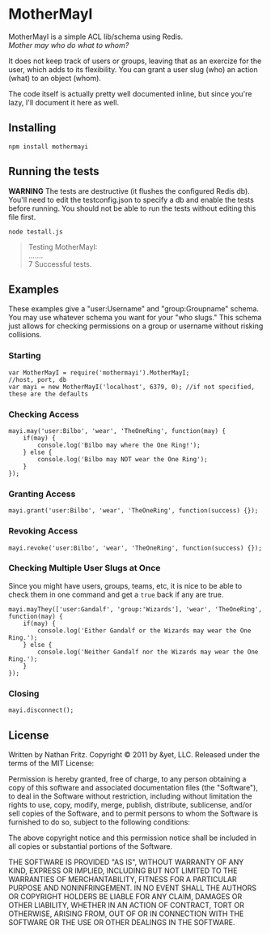 # MotherMayI #

MotherMayI is a simple ACL lib/schema using Redis.  
_Mother may who do what to whom?_

It does not keep track of users or groups, leaving that as an exercize for the user, which adds to its flexibility.
You can grant a user slug (who) an action (what) to an object (whom).

The code itself is actually pretty well documented inline, but since you're lazy, I'll document it here as well.

## Installing

    npm install mothermayi

## Running the tests

**WARNING** The tests are destructive (it flushes the configured Redis db). You'll need to edit the testconfig.json to specify a db and enable the tests before running. You should not be able to run the tests without editing this file first.

    node testall.js

> Testing MotherMayI:  
> .......  
> 7 Successful tests.  

## Examples ##

These examples give a "user:Username" and "group:Groupname" schema. You may use whatever schema you want for your "who slugs." This schema just allows for checking permissions on a group or username without risking collisions.

### Starting

    var MotherMayI = require('mothermayi').MotherMayI;
    //host, port, db
    var mayi = new MotherMayI('localhost', 6379, 0); //if not specified, these are the defaults

### Checking Access

    mayi.may('user:Bilbo', 'wear', 'TheOneRing', function(may) {
        if(may) {
            console.log('Bilbo may where the One Ring!');
        } else {
            console.log('Bilbo may NOT wear the One Ring');
        }
    });

### Granting Access

    mayi.grant('user:Bilbo', 'wear', 'TheOneRing', function(success) {});

### Revoking Access
    
    mayi.revoke('user:Bilbo', 'wear', 'TheOneRing', function(success) {});

### Checking Multiple User Slugs at Once

Since you might have users, groups, teams, etc, it is nice to be able to check them in one command and get a `true` back if any are true.

    mayi.mayThey(['user:Gandalf', 'group:'Wizards'], 'wear', 'TheOneRing', function(may) {
        if(may) {
            console.log('Either Gandalf or the Wizards may wear the One Ring.');
        } else {
            console.log('Neither Gandalf nor the Wizards may wear the One Ring.');
        }
    });

### Closing

    mayi.disconnect();
    
## License

Written by Nathan Fritz. Copyright © 2011 by &yet, LLC. Released under the
terms of the MIT License:

Permission is hereby granted, free of charge, to any person obtaining a copy of
this software and associated documentation files (the "Software"), to deal in
the Software without restriction, including without limitation the rights to
use, copy, modify, merge, publish, distribute, sublicense, and/or sell copies of
the Software, and to permit persons to whom the Software is furnished to do so,
subject to the following conditions:

The above copyright notice and this permission notice shall be included in all
copies or substantial portions of the Software.

THE SOFTWARE IS PROVIDED "AS IS", WITHOUT WARRANTY OF ANY KIND, EXPRESS OR
IMPLIED, INCLUDING BUT NOT LIMITED TO THE WARRANTIES OF MERCHANTABILITY, FITNESS
FOR A PARTICULAR PURPOSE AND NONINFRINGEMENT. IN NO EVENT SHALL THE AUTHORS
OR COPYRIGHT HOLDERS BE LIABLE FOR ANY CLAIM, DAMAGES OR OTHER LIABILITY,
WHETHER IN AN ACTION OF CONTRACT, TORT OR OTHERWISE, ARISING FROM, OUT OF OR IN
CONNECTION WITH THE SOFTWARE OR THE USE OR OTHER DEALINGS IN THE SOFTWARE.